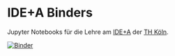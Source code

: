 # IDE+A Binders

Jupyter Notebooks für die Lehre am [IDE+A][idea] der [TH Köln][thk].

[![Binder](https://mybinder.org/badge_logo.svg)](https://mybinder.org/v2/gh/olafmersmann/idea-binders/main?filepath=index.ipynb)

[idea]: https://www.th-koeln.de/informatik-und-ingenieurwissenschaften/institut-fuer-data-science-engineering-and-analytics_54523.php
[thk]: https://www.th-koeln.de

